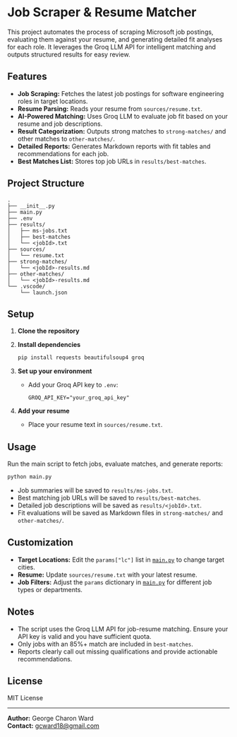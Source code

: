 # Job Scraper & Resume Matcher

This project automates the process of scraping Microsoft job postings, evaluating them against your resume, and generating detailed fit analyses for each role. It leverages the Groq LLM API for intelligent matching and outputs structured results for easy review.

## Features

- **Job Scraping:** Fetches the latest job postings for software engineering roles in target locations.
- **Resume Parsing:** Reads your resume from `sources/resume.txt`.
- **AI-Powered Matching:** Uses Groq LLM to evaluate job fit based on your resume and job descriptions.
- **Result Categorization:** Outputs strong matches to `strong-matches/` and other matches to `other-matches/`.
- **Detailed Reports:** Generates Markdown reports with fit tables and recommendations for each job.
- **Best Matches List:** Stores top job URLs in `results/best-matches`.

## Project Structure

```
.
├── __init__.py
├── main.py
├── .env
├── results/
│   ├── ms-jobs.txt
│   ├── best-matches
│   └── <jobId>.txt
├── sources/
│   └── resume.txt
├── strong-matches/
│   └── <jobId>-results.md
├── other-matches/
│   └── <jobId>-results.md
└── .vscode/
    └── launch.json
```

## Setup

1. **Clone the repository**

2. **Install dependencies**
   ```sh
   pip install requests beautifulsoup4 groq
   ```

3. **Set up your environment**
   - Add your Groq API key to `.env`:
     ```
     GROQ_API_KEY="your_groq_api_key"
     ```

4. **Add your resume**
   - Place your resume text in `sources/resume.txt`.

## Usage

Run the main script to fetch jobs, evaluate matches, and generate reports:

```sh
python main.py
```

- Job summaries will be saved to `results/ms-jobs.txt`.
- Best matching job URLs will be saved to `results/best-matches`.
- Detailed job descriptions will be saved as `results/<jobId>.txt`.
- Fit evaluations will be saved as Markdown files in `strong-matches/` and `other-matches/`.

## Customization

- **Target Locations:** Edit the `params["lc"]` list in [`main.py`](main.py) to change target cities.
- **Resume:** Update `sources/resume.txt` with your latest resume.
- **Job Filters:** Adjust the `params` dictionary in [`main.py`](main.py) for different job types or departments.

## Notes

- The script uses the Groq LLM API for job-resume matching. Ensure your API key is valid and you have sufficient quota.
- Only jobs with an 85%+ match are included in `best-matches`.
- Reports clearly call out missing qualifications and provide actionable recommendations.

## License

MIT License

---

**Author:** George Charon Ward  
**Contact:** gcward18@gmail.com
